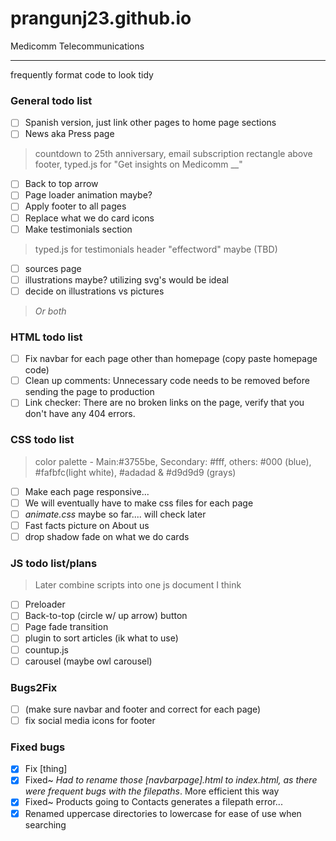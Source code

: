 # prangunj23.github.io
Medicomm Telecommunications

---
frequently format code to look tidy

### General todo list

- [ ] Spanish version, just link other pages to home page sections
- [ ] News aka Press page
> countdown to 25th anniversary, email subscription rectangle above footer, typed.js for "Get insights on Medicomm __"
- [ ] Back to top arrow
- [ ] Page loader animation maybe?
- [ ] Apply footer to all pages 
- [ ] Replace what we do card icons
- [ ] Make testimonials section
> typed.js for testimonials header "effectword" maybe (TBD)
- [ ] sources page
- [ ] illustrations maybe? utilizing svg's would be ideal
- [ ] decide on illustrations vs pictures
> *Or both*

### HTML todo list

- [ ] Fix navbar for each page other than homepage (copy paste homepage code)
- [ ] Clean up comments: Unnecessary code needs to be removed before sending the page to production
- [ ] Link checker: There are no broken links on the page, verify that you don't have any 404 errors.

### CSS todo list
> color palette - Main:#3755be, Secondary: #fff, others: #000 (blue), #fafbfc(light white), #adadad & #d9d9d9 (grays)
- [ ] Make each page responsive...
- [ ] We will eventually have to make css files for each page
- [ ] *animate.css* maybe so far.... will check later
- [ ] Fast facts picture on About us
- [ ] drop shadow fade on what we do cards

### JS todo list/plans
> Later combine scripts into one js document I think
- [ ] Preloader
- [ ] Back-to-top (circle w/ up arrow) button
- [ ] Page fade transition
- [ ] plugin to sort articles (ik what to use)
- [ ] countup.js
- [ ] carousel (maybe owl carousel)

### Bugs2Fix 

- [ ] (make sure navbar and footer and correct for each page)
- [ ] fix social media icons for footer

### Fixed bugs
- [x] Fix [thing]
- [x] Fixed~ <i>Had to rename those [navbarpage].html to index.html, as there were frequent bugs with the filepaths</i>. More efficient this way
- [x] Fixed~ Products going to Contacts generates a filepath error...
- [x] Renamed uppercase directories to lowercase for ease of use when searching
